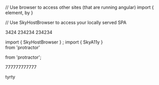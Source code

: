 // Use browser to access other sites (that are running angular)
import { element, by }

// Use SkyHostBrowser to access your locally served SPA
 
 
3424
234234
234234
 

import { SkyHostBrowser } ;
import { SkyA11y }  
 from 'protractor'
 
 from 'protractor';

777777777777

tyrty

